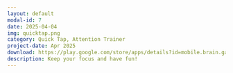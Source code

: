 ```yaml
---
layout: default
modal-id: 7
date: 2025-04-04
img: quicktap.png
category: Quick Tap, Attention Trainer
project-date: Apr 2025
download: https://play.google.com/store/apps/details?id=mobile.brain.games.number_focus
description: Keep your focus and have fun! 
---
```

